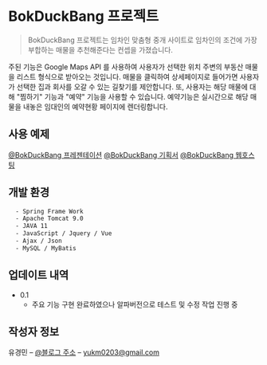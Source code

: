 
# BokDuckBang 프로젝트
> BokDuckBang 프로젝트는 임차인 맞춤형 중개 사이트로 임차인의 조건에 가장 부합하는 매물을 추천해준다는 컨셉을 가졌습니다.

주된 기능은 Google Maps API 를 사용하여 사용자가 선택한 위치 주변의 부동산 매물을 리스트 형식으로 받아오는 것입니다. 매물을 클릭하여 상세페이지로 들어가면 사용자가 선택한 집과 회사를 오갈 수 있는 길찾기를 제안합니다. 또, 사용자는 해당 매물에 대해 "찜하기" 기능과 "예약" 기능을 사용할 수 있습니다. 예약기능은 실시간으로 해당 매물을 내놓은 임대인의 예약현황 페이지에 렌더링합니다. 


## 사용 예제

[@BokDuckBang 프레젠테이션](https://drive.google.com/file/d/14FnYIx5zug9r544cVBpjtA6hRa9qhlRp/view?usp=sharing)
[@BokDuckBang 기획서](https://drive.google.com/file/d/1BRoAc1zCcn4lyLdS3CQ5mWrhgNsVw7Lv/view?usp=sharing)
[@BokDuckBang 웹호스팅](http://dbkm0203.cafe24.com/)

## 개발 환경

```sh
  - Spring Frame Work
  - Apache Tomcat 9.0
  - JAVA 11 
  - JavaScript / Jquery / Vue
  - Ajax / Json
  - MySQL / MyBatis
```

## 업데이트 내역

* 0.1
    * 주요 기능 구현 완료하였으나 알파버전으로 테스트 및 수정 작업 진행 중

## 작성자 정보

유경민 – [@블로그 주소](https://tenball-blog.tistory.com/) – yukm0203@gmail.com
